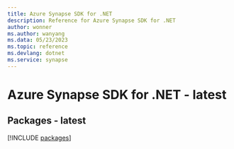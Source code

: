 ```yaml
---
title: Azure Synapse SDK for .NET
description: Reference for Azure Synapse SDK for .NET
author: wonner
ms.author: wanyang
ms.data: 05/23/2023
ms.topic: reference
ms.devlang: dotnet
ms.service: synapse
---
```

# Azure Synapse SDK for .NET - latest
## Packages - latest
[!INCLUDE [packages](synapse-index.md)]